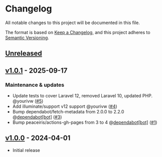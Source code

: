 # Changelog

All notable changes to this project will be documented in this file.

The format is based on [Keep a Changelog](https://keepachangelog.com/en/1.0.0/),
and this project adheres to [Semantic Versioning](https://semver.org/spec/v2.0.0.html).

## [Unreleased](https://github.com/yourivw/sailor/compare/v1.0.1...HEAD)

## [v1.0.1](https://github.com/yourivw/sailor/compare/v1.0.0...v1.0.1) - 2025-09-17

### Maintenance & updates

- Update tests to cover Laravel 12, removed Laravel 10, updated PHP. @yourivw ([#5](https://github.com/yourivw/sailor/pull/5))
- Add illuminate/support v12 support @yourivw ([#4](https://github.com/yourivw/sailor/pull/4))
- Bump dependabot/fetch-metadata from 2.0.0 to 2.2.0 @[dependabot[bot]](https://github.com/apps/dependabot) ([#3](https://github.com/yourivw/sailor/pull/3))
- Bump peaceiris/actions-gh-pages from 3 to 4 @[dependabot[bot]](https://github.com/apps/dependabot) ([#1](https://github.com/yourivw/sailor/pull/1))

## [v1.0.0](https://github.com/yourivw/sailor/releases/tag/v1.0.0) - 2024-04-01

- Initial release
